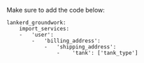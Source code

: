 Make sure to add the code below:

    lankerd_groundwork:
        import_services:
        -   'user':
            -   'billing_address':
                -   'shipping_address':
                    -    'tank': ['tank_type']